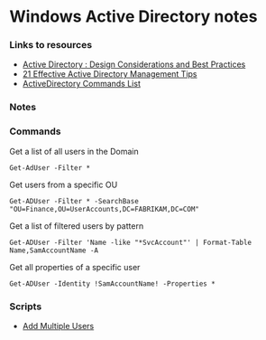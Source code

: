 # Windows Active Directory notes

### Links to resources
- [Active Directory : Design Considerations and Best Practices](https://social.technet.microsoft.com/wiki/contents/articles/52587.active-directory-design-considerations-and-best-practices.aspx)
- [21 Effective Active Directory Management Tips](https://activedirectorypro.com/active-directory-management-tips/)
- [ActiveDirectory Commands List](https://learn.microsoft.com/en-us/powershell/module/activedirectory/?view=windowsserver2022-ps)

### Notes

### Commands

Get a list of all users in the Domain

```
Get-AdUser -Filter *
```

Get users from a specific OU

```
Get-ADUser -Filter * -SearchBase "OU=Finance,OU=UserAccounts,DC=FABRIKAM,DC=COM"
```

Get a list of filtered users by pattern

```
Get-ADUser -Filter 'Name -like "*SvcAccount"' | Format-Table Name,SamAccountName -A
```

Get all properties of a specific user 

```
Get-ADUser -Identity !SamAccountName! -Properties *
```

### Scripts
- [Add Multiple Users](https://github.com/jupitersinsight/sysadminstuff/tree/main/windows/active-directory/add-multiple-users)

